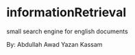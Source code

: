 # informationRetrieval
small search engine for english documents


By: Abdullah Awad
    Yazan Kassam


